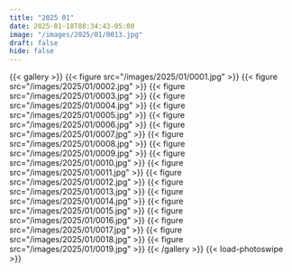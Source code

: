 ```yaml
---
title: "2025 01"
date: 2025-01-18T08:34:43-05:00
image: "/images/2025/01/0013.jpg"
draft: false
hide: false
---
```

{{< gallery >}}
	{{< figure src="/images/2025/01/0001.jpg" >}}
	{{< figure src="/images/2025/01/0002.jpg" >}}
	{{< figure src="/images/2025/01/0003.jpg" >}}
	{{< figure src="/images/2025/01/0004.jpg" >}}
	{{< figure src="/images/2025/01/0005.jpg" >}}
	{{< figure src="/images/2025/01/0006.jpg" >}}
	{{< figure src="/images/2025/01/0007.jpg" >}}
	{{< figure src="/images/2025/01/0008.jpg" >}}
	{{< figure src="/images/2025/01/0009.jpg" >}}
	{{< figure src="/images/2025/01/0010.jpg" >}}
	{{< figure src="/images/2025/01/0011.jpg" >}}
	{{< figure src="/images/2025/01/0012.jpg" >}}
	{{< figure src="/images/2025/01/0013.jpg" >}}
	{{< figure src="/images/2025/01/0014.jpg" >}}
	{{< figure src="/images/2025/01/0015.jpg" >}}
	{{< figure src="/images/2025/01/0016.jpg" >}}
	{{< figure src="/images/2025/01/0017.jpg" >}}
	{{< figure src="/images/2025/01/0018.jpg" >}}
	{{< figure src="/images/2025/01/0019.jpg" >}}
{{< /gallery >}}
{{< load-photoswipe >}}

